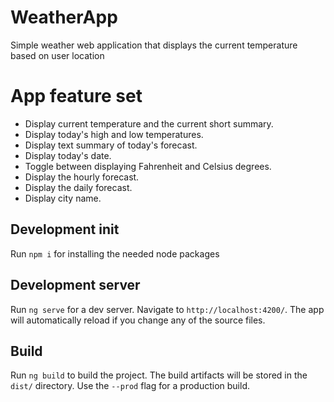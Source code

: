 # WeatherApp

Simple weather web application that displays the current temperature based on user location

# App feature set

- Display current temperature and the current short summary.
- Display today's high and low temperatures.
- Display text summary of today's forecast.
- Display today's date.
- Toggle between displaying Fahrenheit and Celsius degrees.
- Display the hourly forecast.
- Display the daily forecast.
- Display city name.

## Development init
Run `npm i` for installing the needed node packages

## Development server
Run `ng serve` for a dev server. Navigate to `http://localhost:4200/`. The app will automatically reload if you change any of the source files.

## Build

Run `ng build` to build the project. The build artifacts will be stored in the `dist/` directory. Use the `--prod` flag for a production build.
